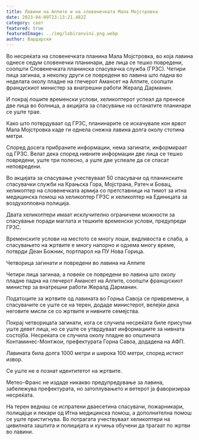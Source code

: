 ```yaml
---
title: Лавини на Алпите и на словенечката Мала Мојстровка
date: 2023-04-09T23:13:21.482Z
category: свет
featured: true
featuredImage: ../img/lobiranvini.png.webp
author: Вардарски
---
```


Во несреќата на словенечката планина Мала Мојстровка, во која лавина однесе седум словенечки планинари, две лица се тешко повредени, соопшти Словенечката планинска спасувачка служба (ГРЗС). Четири лица загинаа, а неколку други се повредени во лавина што падна во неделата околу пладне на глечерот Амансет на Алпите, соопшти францускиот министер за внатрешни работи Жералд Дарманин.

И покрај лошите временски услови, хеликоптерот успеал да пренесе две лица во болница, а акцијата за спасување на останатите планинари се уште трае.

Како што потврдуваат од ГРЗС, планинарите се искачувале кон врвот Мала Мојстровка каде ги однела снежна лавина долга околу стотина метри.

Според досега прибраните информации, нема загинати, информираат од ГРЗС. Велат дека според нивните информации две лица се тешко повредени, уште три полесно, а уште две успеале да се спасат неповредени.

Во акцијата за спасување учествуваат 50 спасувачи од планинските спасувачки служби на Крањска Гора, Мојстрана, Ратеч и Бовац, хеликоптер на словенечката армија со претставници на тимот за итна медицинска помош на хеликоптер ГРЗС и хеликоптер на Единицата за воздухопловна полиција.

Двата хеликоптери имаат исклучително ограничени можности за спасување поради маглата и тешките временски услови, предупреди ГРЗС.

Временските услови на местото се многу лоши, видливоста е слаба, а спасувањето на жртвите е многу напорно и одзема многу време, потврди Деан Божник, портпарол на ПУ Нова Горица.

Четворица загинати и повредени во лавина на Алпите

Четири лица загинаа, а повеќе се повредени во лавина што околу пладне падна на глечерот Амансет на Алпите, соопшти францускиот министер за внатрешни работи Жералд Дарманин.

Податоците за жртвите од лавината во Горња Савоја се привремени, а спасувачите се уште се на терен, додаде министерот, велејќи дека неговите мисли се со жртвите и нивните семејства.

Покрај четворицата загинати, кога се случила несреќата биле присутни уште девет лица, но се уште се утврдуваат информациите за нивната состојба. Несреќата се случила околу пладне во општината Контаминес-Монтжои, префектурата Горна Савоа, додадена на АФП.

Лавината била долга 1000 метри и широка 100 метри, според истиот извор.

Се уште не е познат идентитетот на жртвите.

Метео-Франс не издаде никакво предупредување за лавина, забележува префектурата, но затоплувањето и ветерот ја фаворизираа несреќата.

На терен веднаш се испратени дваесетина спасувачи, пожарникари, полицајци и лекари од Итна медицинска помош, а дополнителна помош се уште пристигнува. Во потрагата учествуваат хеликоптери на цивилната заштита и полицијата и кучиња обучени да трагаат по жртви во лавини.
